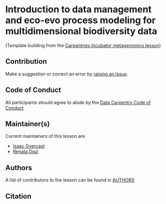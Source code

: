 <!-- [![DOI](https://zenodo.org/badge/DOI/10.5281/zenodo.4285900.svg)](https://doi.org/10.5281/zenodo.4285900) -->

<!-- 
[![Create a Slack Account with us](https://img.shields.io/badge/Create_Slack_Account-The_Carpentries-071159.svg)](https://swc-slack-invite.herokuapp.com/) 
[![Slack Status](https://img.shields.io/badge/Slack_Channel-dc--genomics-E01563.svg)](https://swcarpentry.slack.com/messages/C9N1K7DCY) 
 -->

# Introduction to data management and eco-evo process modeling for multidimensional biodiversity data

(Template building from the [Carpentries Incubator metagenomics lesson](https://github.com/carpentries-incubator/metagenomics))

## Contribution

Make a suggestion or correct an error by [raising an Issue](https://github.com/role-model/RoLE-Data-Workshop).

## Code of Conduct

All participants should agree to abide by the [Data Carpentry Code of Conduct](http://www.datacarpentry.org/code-of-conduct/).

## Maintainer(s)
 
Current maintainers of this lesson are
 
* [Isaac Overcast](https://github.com/isaacovercast)
* [Renata Diaz](https://github.com/diazrenata)


## Authors

A list of contributors to the lesson can be found in [AUTHORS](AUTHORS) 

## Citation

<!-- 
Please cite as:

Nelly Sélem Mojica; Diego Garfias Gallegos; Claudia Zirión Martínez; Jesús Abraham Avelar Rivas; Aaron Jaime Espinosa; Abel Lovaco Flores; Tania Vanessa Arellano Fernandez (2022, Jan). Metagenomics for Software Carpentry lesson, Jan 2022. Zenodo. https://doi.org/10.5281/zenodo.4285900
 -->
